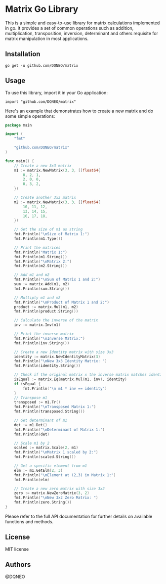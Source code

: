 # Matrix Go Library

This is a simple and easy-to-use library for matrix calculations implemented in go. 
It provides a set of common operations such as addition, multiplication, transposition, inversion, determinant and others requisite for matrix manipulation in most applications.

## Installation

```
go get -u github.com/DQNEO/matrix
```

## Usage

To use this library, import it in your Go application:

```
import "github.com/DQNEO/matrix"
```

Here's an example that demonstrates how to create a new matrix and do some simple operations:

```go
package main

import (
	"fmt"

	"github.com/DQNEO/matrix"
)

func main() {
	// Create a new 3x3 matrix
	m1 := matrix.NewMatrix(3, 3, []float64{
		0, 2, 1,
		2, 0, 0,
		0, 3, 2,
	})

	// Create another 3x3 matrix
	m2 := matrix.NewMatrix(3, 3, []float64{
		10, 11, 12,
		13, 14, 15,
		16, 17, 18,
	})

	// Get the size of m1 as string
	fmt.Println("\nSize of Matrix 1:")
	fmt.Println(m1.Type())

	// Print the matrices
	fmt.Println("Matrix 1:")
	fmt.Println(m1.String())
	fmt.Println("\nMatrix 2:")
	fmt.Println(m2.String())

	// Add m1 and m2
	fmt.Println("\nSum of Matrix 1 and 2:")
	sum := matrix.Add(m1, m2)
	fmt.Println(sum.String())

	// Multiply m1 and m2
	fmt.Println("\nProduct of Matrix 1 and 2:")
	product := matrix.Mul(m1, m2)
	fmt.Println(product.String())

	// Calculate the inverse of the matrix
	inv := matrix.Inv(m1)

	// Print the inverse matrix
	fmt.Println("\nInverse Matrix:")
	fmt.Println(inv.String())

	// Create a new Identity matrix with size 3x3
	identity := matrix.NewIdentityMatrix(3)
	fmt.Println("\nNew 3x3 Identity Matrix: ")
	fmt.Println(identity.String())

	// Check if the original matrix x the inverse matrix matches identity matrix
	isEqual := matrix.Eq(matrix.Mul(m1, inv), identity)
	if isEqual {
		fmt.Println("\n m1 * inv == identity")
	}
	// Transpose m1
	transposed := m1.Tr()
	fmt.Println("\nTransposed Matrix 1:")
	fmt.Println(transposed.String())

	// Get determinant of m1
	det := m1.Det()
	fmt.Println("\nDeterminant of Matrix 1:")
	fmt.Println(det)

	// Scale m1 by 2
	scaled := matrix.Scale(2, m1)
	fmt.Println("\nMatrix 1 scaled by 2:")
	fmt.Println(scaled.String())

	// Get a specific element from m1
	elm := m1.GetElm(2, 3)
	fmt.Println("\nElement at (2,3) in Matrix 1:")
	fmt.Println(elm)

	// Create a new zero matrix with size 3x2
	zero := matrix.NewZeroMatrix(3, 2)
	fmt.Println("\nNew 3x2 Zero Matrix: ")
	fmt.Println(zero.String())
}

```
Please refer to the full API documentation for further details on available functions and methods.

## License

MIT license

## Authors

@DQNEO
